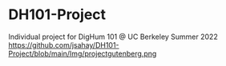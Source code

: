 # DH101-Project
Individual project for DigHum 101 @ UC Berkeley Summer 2022
https://github.com/jsahay/DH101-Project/blob/main/Img/projectgutenberg.png
